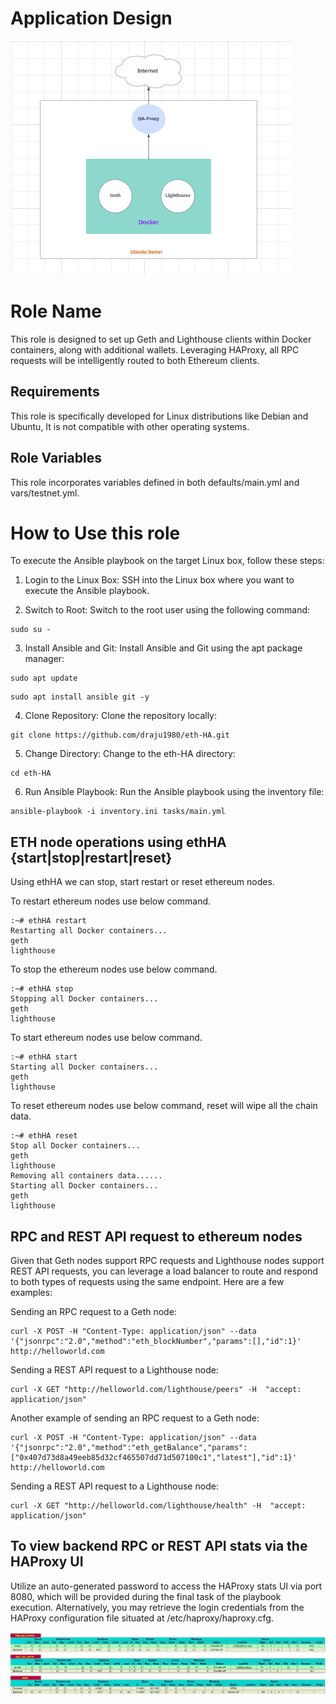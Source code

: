Application Design
=========
![alt text](image.png)


Role Name
=========

This role is designed to set up Geth and Lighthouse clients within Docker containers, along with additional wallets. Leveraging HAProxy, all RPC requests will be intelligently routed to both Ethereum clients.

Requirements
------------

This role is specifically developed for Linux distributions like Debian and Ubuntu, It is not compatible with other operating systems.

Role Variables
--------------

This role incorporates variables defined in both defaults/main.yml and vars/testnet.yml.

How to Use this role
==============
To execute the Ansible playbook on the target Linux box, follow these steps:

1.	Login to the Linux Box:
SSH into the Linux box where you want to execute the Ansible playbook.

2.	Switch to Root:
Switch to the root user using the following command:
```
sudo su -
```

3.	Install Ansible and Git:
Install Ansible and Git using the apt package manager:
```
sudo apt update
```
```
sudo apt install ansible git -y
```

4.	Clone Repository:
Clone the repository locally:
```
git clone https://github.com/draju1980/eth-HA.git
```

5.	Change Directory:
Change to the eth-HA directory:
```
cd eth-HA
```

6.	Run Ansible Playbook:
Run the Ansible playbook using the inventory file:

```
ansible-playbook -i inventory.ini tasks/main.yml
```

ETH node operations using ethHA {start|stop|restart|reset}
--------------
Using ethHA we can stop, start restart or reset ethereum nodes.

To restart ethereum nodes use below command.
```
:~# ethHA restart
Restarting all Docker containers...
geth
lighthouse
```

To stop the ethereum nodes use below command.
```
:~# ethHA stop
Stopping all Docker containers...
geth
lighthouse
```

To start ethereum nodes use below command.
```
:~# ethHA start
Starting all Docker containers...
geth
lighthouse
```

To reset ethereum nodes use below command, reset will wipe all the chain data.
```
:~# ethHA reset
Stop all Docker containers...
geth
lighthouse
Removing all containers data......
Starting all Docker containers...
geth
lighthouse
```

RPC and REST API request to ethereum nodes
--------------
Given that Geth nodes support RPC requests and Lighthouse nodes support REST API requests, you can leverage a load balancer to route and respond to both types of requests using the same endpoint. Here are a few examples:


Sending an RPC request to a Geth node:
```
curl -X POST -H "Content-Type: application/json" --data '{"jsonrpc":"2.0","method":"eth_blockNumber","params":[],"id":1}' http://helloworld.com
```

Sending a REST API request to a Lighthouse node:
```
curl -X GET "http://helloworld.com/lighthouse/peers" -H  "accept: application/json"
```

Another example of sending an RPC request to a Geth node:
```
curl -X POST -H "Content-Type: application/json" --data '{"jsonrpc":"2.0","method":"eth_getBalance","params":["0x407d73d8a49eeb85d32cf465507dd71d507100c1","latest"],"id":1}' http://helloworld.com
```

Sending a REST API request to a Lighthouse node:
```
curl -X GET "http://helloworld.com/lighthouse/health" -H  "accept: application/json"
```

To view backend RPC or REST API stats via the HAProxy UI
--------------
Utilize an auto-generated password to access the HAProxy stats UI via port 8080, which will be provided during the final task of the playbook execution. Alternatively, you may retrieve the login credentials from the HAProxy configuration file situated at /etc/haproxy/haproxy.cfg.

![alt text](image-1.png)
